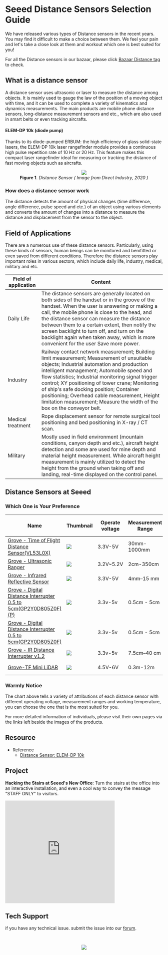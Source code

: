 # Seeed Distance Sensors Selection Guide

We have released various types of Distance sensors in the recent years. You may find it difficult to make a choice between them. We feel your pain and let's take a close look at them and workout which one is best suited for you!

For all the Distance sensors in our bazaar, please click [Bazaar Distance tag](https://www.seeedstudio.com/tag/Distance.html) to check.

## What is a distance sensor

A distance sensor uses ultrasonic or laser to measure the distance among objects. It is mainly used to gauge the law of the position of a moving object with time, and it can be used to complete a variety of kinematics and dynamics measurements. The main products are mobile phone distance sensors, long-distance measurement sensors and etc., which are also used in smart belts or even tracking aircrafts.

#### ELEM-DP 10k (diode pump)

Thanks to its diode-pumped ERBUM: the high efficiency of glass solid-state lasers, the ELEM-DP 10k laser rangefinder module provides a continuous high pulse repetition rate of 10 Hz or 20 Hz. This feature makes this compact laser rangefinder ideal for measuring or tracking the distance of fast moving objects such as aircrafts.



<div align=center><img src="https://files.seeedstudio.com/wiki/Sensor_distance/IMG/distance-sensor.png"/><figcaption><b>Figure 1</b>. <i>Distance Sensor ( Image from Direct Industry, 2020 )</i></figcaption></a>
</figure></div>

### How does a distance sensor work

The distance detects the amount of physical changes (time difference, angle difference, pulse speed and etc.) of an object using various elements and converts the amount of changes into a distance to measure the distance and displacement from the sensor to the object.

## Field of Applications

There are a numerous use of these distance sensors. Particularly, using these kinds of sensors, human beings can be monitored and benifitted or even saved from different conditions. Therefore the distance sensors play important roles in various sectors, which include daily life, industry, medical, military and etc.


| Field of application                                          | Content |
|--------------------------------|-----------------------------------------|
| Daily Life  | The distance sensors are generally located on both sides of the handset or in the groove of the handset. When the user is answering or making a call, the mobile phone is close to the head, and the distance sensor can measure the distance between them to a certain extent, then notify the screen backlight to turn off, and turn on the backlight again when taken away, which is more convenient for the user Save more power.|
| Industry | Railway contact network measurement; Building limit measurement; Measurement of unsuitable objects; Industrial automation and production intelligent management; Automobile speed and flow statistics; Industrial monitoring signal trigger control; XY positioning of tower crane; Monitoring of ship's safe docking position; Container positioning; Overhead cable measurement, Height limitation measurement; Measure the width of the box on the conveyor belt.  |
| Medical treatment| Rope displacement sensor for remote surgical tool positioning and bed positioning in X-ray / CT scan.|
| Military | Mostly used in field environment (mountain conditions, canyon depth and etc.), aircraft height detection and some are used for mine depth and material height measurement. While aircraft height measurement is mainly utilized to detect the height from the ground when taking off and landing, real-time displayed on the control panel.| 

## Distance Sensors at Seeed
### Which One is Your Preference



|Name|Thumbnail|Operate voltage|Measurement Range|Working Temperature|Click to buy|
|----|-----|-----|------|------|------|
|[Grove - Time of Flight Distance Sensor(VL53L0X)](https://wiki.seeedstudio.com/Grove-Time_of_Flight_Distance_Sensor-VL53L0X/)|<img src="https://files.seeedstudio.com/wiki/Grove-Time_of_Flight_Distance_Sensor-VL53L0X-/img/thumbnail.jpg"/>|3.3V-5V|30mm-1000mm|-20℃ - 70℃|[Buy Now](https://www.seeedstudio.com/Grove-Time-of-Flight-Distance-Sensor-VL53L0X.html)|
|[Grove - Ultrasonic Ranger](https://wiki.seeedstudio.com/Grove-Ultrasonic_Ranger/)|<img src="https://files.seeedstudio.com/wiki/Grove_Ultrasonic_Ranger/img/Ultrasonic_small.jpg" />|3.2V~5.2V|2cm-350cm|-10℃ - 60℃ |[Buy Now](https://www.seeedstudio.com/Grove-Ultrasonic-Distance-Sensor.html)|
|[Grove - Infrared Reflective Sensor](https://wiki.seeedstudio.com/Grove-Infrared_Reflective_Sensor/)|<img src="https://files.seeedstudio.com/wiki/Grove-Infrared_Reflective_Sensor/img/thumbnail.jpg" />|3.3V-5V|4mm–15 mm|/|[Buy Now](https://www.seeedstudio.com/Grove-Infrared-Reflective-Sensor-v1-2.html)|
|[Grove - Digital Distance Interrupter 0.5 to 5cm(GP2Y0D805Z0F)(P)](https://wiki.seeedstudio.com/Grove-Digital_Distance_Interrupter_0.5_to_5cm-GP2Y0D805Z0F_P/)|<img src="https://files.seeedstudio.com/wiki/Grove-Digital_Distance_Interrupter_0.5_to_5cm-GP2Y0D805Z0F/img/thumbnail_p.jpg" />|3.3v-5v|0.5cm - 5cm|-10℃ -60℃|[Buy Now](https://www.seeedstudio.com/Grove-Digital-Distance-Interrupter-0-5-to-5cm-GP2Y0D805Z0F-P.html)|
|[Grove - Digital Distance Interrupter 0.5 to 5cm(GP2Y0D805Z0F)](https://wiki.seeedstudio.com/Grove-Digital_Distance_Interrupter_0.5_to_5cm-GP2Y0D805Z0F/)|<img src="https://files.seeedstudio.com/wiki/Grove-Digital_Distance_Interrupter_0.5_to_5cm-GP2Y0D805Z0F/img/thumnail.jpg" />|3.3v-5v|0.5cm - 5cm|-10℃ -60℃|[Buy Now](https://www.seeedstudio.com/Grove-Digital-Distance-Interrupter-0-5-to-5cm-GP2Y0D805Z0F.html)|
|[Grove - IR Distance Interrupter v1.2](https://wiki.seeedstudio.com/Grove-IR_Distance_Interrupter_v1.2/)|<img src="https://files.seeedstudio.com/wiki/Grove-IR_Distance_Interrupter_v1.2/img/IR.png" />|3.3v-5v|7.5cm–40 cm|/|[Buy Now](https://www.seeedstudio.com/Grove-IR-Distance-Interrupter-p-1278.html)|
|[Grove-TF Mini LiDAR](https://wiki.seeedstudio.com/Grove-TF_Mini_LiDAR/)|<img src="https://files.seeedstudio.com/wiki/Grove-TF_Mini_LiDAR/img/Grove-TF-Mini-LiDAR_S.JPG" />|4.5V-6V|0.3m-12m|-20℃-60℃|[Buy Now](https://www.seeedstudio.com/Seeedstudio-Grove-TF-Mini-LiDAR.html)|

### Warmly Notice

The chart above tells a variety of attributions of each distance sensor with different operating voltage, measurement ranges and working temperature, you can choose the one that is the most suited for you.

For more detailed information of individuals, please visit their own pages via the links left beside the images of the products.

## Resource

  - Reference
      - [Distance Sensor: ELEM-DP 10k ](https://www.directindustry-china.cn/prod/jenoptik-i-defense-civil-systems/product-65823-2021371.html)
      
      

## Project

**Hacking the Stairs at Seeed's New Office**: Turn the stairs at the office into an interactive installation, and even a cool way to convey the message "STAFF ONLY" to visitors.

<iframe frameborder='0' height='327.5' scrolling='no' src='https://www.hackster.io/stairs-hackers/hacking-the-stairs-at-seeed-s-new-office-9ef30b/embed' width='350'></iframe>

## Tech Support
 if you have any technical issue.  submit the issue into our [forum](http://forum.seeedstudio.com/). 


<br /><p style="text-align:center"><a href="https://www.seeedstudio.com/act-4.html?utm_source=wiki&utm_medium=wikibanner&utm_campaign=newproducts" target="_blank"><img src="https://files.seeedstudio.com/wiki/Wiki_Banner/new_product.jpg" /></a></p>